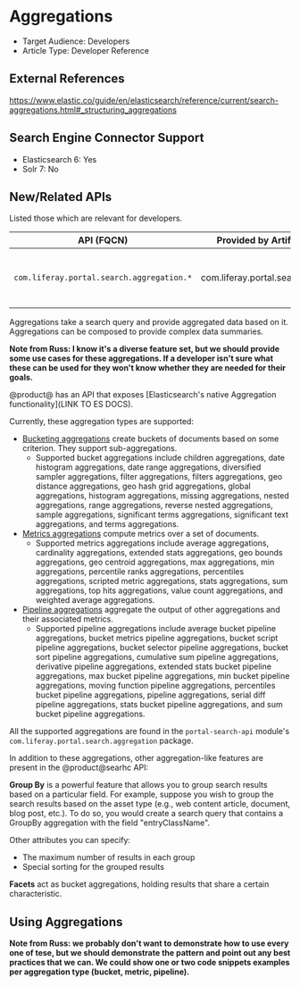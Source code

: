 # Aggregations

* Target Audience: Developers
* Article Type: Developer Reference

## External References
https://www.elastic.co/guide/en/elasticsearch/reference/current/search-aggregations.html#_structuring_aggregations

## Search Engine Connector Support
* Elasticsearch 6: Yes
* Solr 7: No

## New/Related APIs
Listed those which are relevant for developers.

API (FQCN) | Provided by Artifact | Notes |
-----------|:--------------------:|:--------:|
`com.liferay.portal.search.aggregation.*` | com.liferay.portal.search.api | The whole ["aggregation" package](https://github.com/liferay/liferay-portal/tree/7.2.x/modules/apps/portal-search/portal-search-api/src/main/java/com/liferay/portal/search/aggregation) is new as of @product_ver@

Aggregations take a search query and provide aggregated data based on it.
Aggregations can be composed to provide complex data summaries.

**Note from Russ:  I know it's a diverse feature set, but we should provide some use cases for
these aggregations. If a developer isn't sure what these can be used for they
won't know whether they are needed for their goals.** 

@product@ has an API that exposes 
[Elasticsearch's native Aggregation functionality](LINK TO ES DOCS). 

Currently, these aggregation types are supported:

- [Bucketing aggregations](https://www.elastic.co/guide/en/elasticsearch/reference/current/search-aggregations-bucket.html) 
    create buckets of documents based on some criterion.  They support
    sub-aggregations.
    - Supported bucket aggregations include children aggregations, date
        histogram aggregations, date range aggregations, diversified sampler
        aggregations, filter aggregations, filters aggregations, geo distance
        aggregations, geo hash grid aggregations, global aggregations, histogram
        aggregations, missing aggregations, nested aggregations, range
        aggregations, reverse nested aggregations, sample aggregations,
        significant terms aggregations, significant text aggregations, and terms
        aggregations.  <!-- I left these out even though they're in the bucket
        aggregations package, because not sure if they're actually aggregations: Order,
        Range, IncludeExcludeClause,Bucket, BucketCountThresholds,
        CollectionMode -->
- [Metrics aggregations](https://www.elastic.co/guide/en/elasticsearch/reference/current/search-aggregations-metrics.html) 
    compute metrics over a set of documents.
    - Supported metrics aggregations include average aggregations, cardinality
        aggregations, extended stats aggregations, geo bounds aggregations, geo
        centroid aggregations, max aggregations, min aggregations, percentile
        ranks aggregations, percentiles aggregations, scripted metric
        aggregations, stats aggregations, sum aggregations, top hits
        aggregations, value count aggregations, and weighted average
        aggregations. 
        <!-- Class included in metrics package but not sure if it's an
        aggregation itself: PercentilesMethod -->
- [Pipeline aggregations](https://www.elastic.co/guide/en/elasticsearch/reference/current/search-aggregations-pipeline.html) 
    aggregate the output of other aggregations and their associated metrics.
    - Supported pipeline aggregations include average bucket pipeline
        aggregations, bucket metrics pipeline aggregations, bucket script
        pipeline aggregations, bucket selector pipeline aggregations, bucket
        sort pipeline aggregations, cumulative sum pipeline aggregations,
        derivative pipeline aggregations, extended stats bucket pipeline
        aggregations, max bucket pipeline aggregations, min bucket pipeline
        aggregations, moving function pipeline aggregations, percentiles bucket
        pipeline aggregations, pipeline aggregations, serial diff pipeline
        aggregations, stats bucket pipeline aggregations, and sum bucket
        pipeline aggregations. 
        <!-- PipelineAggregationResultTranslator, PipelineAggregationTranslator,
        PipelineAggregationVisitor, GapPolicy, -->

All the supported aggregations are found in the `portal-search-api` module's
`com.liferay.portal.search.aggregation` package.

In addition to these aggregations, other aggregation-like features are present
in the @product@searhc API:

**Group By** is a powerful feature that allows you to group search results based on
a particular field. For example, suppose you wish to group the search results
based on the asset type (e.g., web content article, document, blog post, etc.).
To do so, you would create a search query that contains a GroupBy aggregation
with the field "entryClassName".

Other attributes you can specify:

- The maximum number of results in each group
- Special sorting for the grouped results

**Facets** act as bucket aggregations, holding results that share a certain
characteristic.

## Using Aggregations

**Note from Russ: we probably don't want to demonstrate how to use every one of
tese, but we should demonstrate the pattern and point out any best practices
that we can. We could show one or two code snippets examples per aggregation
type (bucket, metric, pipeline).**


